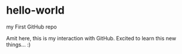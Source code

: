 # hello-world
my First GitHub repo

Amit here, this is my interaction with GitHub.
Excited to learn this new things... :)
